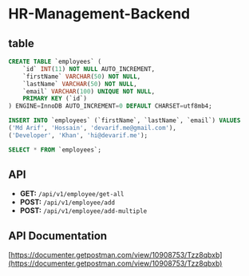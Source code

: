 # HR-Management-Backend

## table

<!-- table create (firstName, lastName, email) -->
```sql
CREATE TABLE `employees` (
    `id` INT(11) NOT NULL AUTO_INCREMENT,
    `firstName` VARCHAR(50) NOT NULL,
    `lastName` VARCHAR(50) NOT NULL,
    `email` VARCHAR(100) UNIQUE NOT NULL,
    PRIMARY KEY (`id`)
) ENGINE=InnoDB AUTO_INCREMENT=0 DEFAULT CHARSET=utf8mb4;
```

<!-- insert on table employees (firstName, lastName, email) -->
```sql
INSERT INTO `employees` (`firstName`, `lastName`, `email`) VALUES 
('Md Arif', 'Hossain', 'devarif.me@gmail.com'),
('Developer', 'Khan', 'hi@devarif.me');
```

<!-- show data from employees table -->
```sql
SELECT * FROM `employees`;
```

## API

- **GET:** `/api/v1/employee/get-all`
- **POST:** `/api/v1/employee/add`
- **POST:** `/api/v1/employee/add-multiple`

## API Documentation

[https://documenter.getpostman.com/view/10908753/Tzz8qbxb](https://documenter.getpostman.com/view/10908753/Tzz8qbxb)
